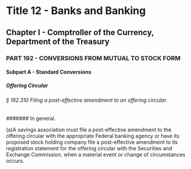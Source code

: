 
# Title 12 - Banks and Banking
## Chapter I - Comptroller of the Currency, Department of the Treasury
### PART 192 - CONVERSIONS FROM MUTUAL TO STOCK FORM
#### Subpart A - Standard Conversions
##### Offering Circular
###### § 192.310 Filing a post-effective amendment to an offering circular.
####### In general.

(a)A savings association must file a post-effective amendment to the offering circular with the appropriate Federal banking agency or have its proposed stock holding company file a post-effective amendment to its registration statement for the offering circular with the Securities and Exchange Commission, when a material event or change of circumstances occurs.
